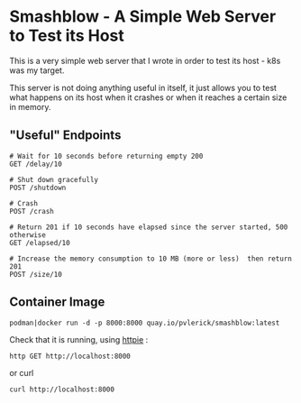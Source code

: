 # Smashblow - A Simple Web Server to Test its Host

This is a very simple web server that I wrote in order to test its host - k8s was my target.

This server is not doing anything useful in itself, it just allows you to test what happens on its host when it crashes or when it reaches a certain size in memory.

## "Useful" Endpoints

```
# Wait for 10 seconds before returning empty 200
GET /delay/10
```

```
# Shut down gracefully
POST /shutdown
```

```
# Crash
POST /crash
```

```
# Return 201 if 10 seconds have elapsed since the server started, 500 otherwise
GET /elapsed/10
```

```
# Increase the memory consumption to 10 MB (more or less)  then return 201
POST /size/10
```

## Container Image

```
podman|docker run -d -p 8000:8000 quay.io/pvlerick/smashblow:latest
```

Check that it is running, using [httpie](https://httpie.io/) :

```
http GET http://localhost:8000
```

or curl
```
curl http://localhost:8000
```
